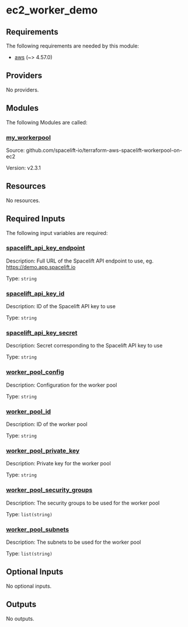 # ec2_worker_demo
<!-- BEGIN_TF_DOCS -->
## Requirements

The following requirements are needed by this module:

- <a name="requirement_aws"></a> [aws](#requirement\_aws) (~> 4.57.0)

## Providers

No providers.

## Modules

The following Modules are called:

### <a name="module_my_workerpool"></a> [my\_workerpool](#module\_my\_workerpool)

Source: github.com/spacelift-io/terraform-aws-spacelift-workerpool-on-ec2

Version: v2.3.1

## Resources

No resources.

## Required Inputs

The following input variables are required:

### <a name="input_spacelift_api_key_endpoint"></a> [spacelift\_api\_key\_endpoint](#input\_spacelift\_api\_key\_endpoint)

Description: Full URL of the Spacelift API endpoint to use, eg. https://demo.app.spacelift.io

Type: `string`

### <a name="input_spacelift_api_key_id"></a> [spacelift\_api\_key\_id](#input\_spacelift\_api\_key\_id)

Description: ID of the Spacelift API key to use

Type: `string`

### <a name="input_spacelift_api_key_secret"></a> [spacelift\_api\_key\_secret](#input\_spacelift\_api\_key\_secret)

Description: Secret corresponding to the Spacelift API key to use

Type: `string`

### <a name="input_worker_pool_config"></a> [worker\_pool\_config](#input\_worker\_pool\_config)

Description: Configuration for the worker pool

Type: `string`

### <a name="input_worker_pool_id"></a> [worker\_pool\_id](#input\_worker\_pool\_id)

Description: ID of the worker pool

Type: `string`

### <a name="input_worker_pool_private_key"></a> [worker\_pool\_private\_key](#input\_worker\_pool\_private\_key)

Description: Private key for the worker pool

Type: `string`

### <a name="input_worker_pool_security_groups"></a> [worker\_pool\_security\_groups](#input\_worker\_pool\_security\_groups)

Description: The security groups to be used for the worker pool

Type: `list(string)`

### <a name="input_worker_pool_subnets"></a> [worker\_pool\_subnets](#input\_worker\_pool\_subnets)

Description: The subnets to be used for the worker pool

Type: `list(string)`

## Optional Inputs

No optional inputs.

## Outputs

No outputs.
<!-- END_TF_DOCS -->